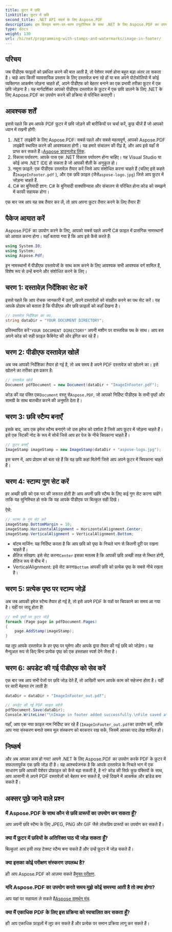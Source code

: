 ```yaml
---
title: फ़ुटर में छवि
linktitle: फ़ुटर में छवि
second_title: .NET API संदर्भ के लिए Aspose.PDF
description: इस विस्तृत चरण-दर-चरण ट्यूटोरियल के साथ .NET के लिए Aspose.PDF का उपयोग करके PDF के फ़ुटर में छवि जोड़ना सीखें। अपने दस्तावेज़ों को बेहतर बनाने के लिए बिल्कुल सही।
type: docs
weight: 130
url: /hi/net/programming-with-stamps-and-watermarks/image-in-footer/
---
```

## परिचय

जब पीडीएफ फाइलों को प्रबंधित करने की बात आती है, तो पेशेवर स्पर्श होना बहुत बड़ा अंतर ला सकता है। चाहे आप किसी व्यावसायिक प्रस्ताव के लिए दस्तावेज़ बना रहे हों या बस अपने पोर्टफोलियो में कोई व्यक्तिगत आकर्षण जोड़ना चाहते हों, अपने पीडीएफ को बेहतर बनाने का एक प्रभावी तरीका फ़ुटर में एक छवि जोड़ना है। यह मार्गदर्शिका आपको पीडीएफ दस्तावेज़ के फ़ुटर में एक छवि डालने के लिए .NET के लिए Aspose.PDF का उपयोग करने की प्रक्रिया से परिचित कराएगी।

## आवश्यक शर्तें

इससे पहले कि हम आपके PDF फ़ुटर में छवि जोड़ने की बारीकियों पर चर्चा करें, कुछ चीजें हैं जो आपको ध्यान में रखनी होंगी:

1. .NET लाइब्रेरी के लिए Aspose.PDF: सबसे पहले और सबसे महत्वपूर्ण, आपको Aspose.PDF लाइब्रेरी स्थापित करने की आवश्यकता होगी। यह हमारे संचालन की रीढ़ है, और आप इसे यहाँ से प्राप्त कर सकते हैं।[Aspose डाउनलोड लिंक](https://releases.aspose.com/pdf/net/).
2. विकास पर्यावरण: आपके पास एक .NET विकास पर्यावरण होना चाहिए। यह Visual Studio या कोई अन्य .NET IDE हो सकता है जो आपकी शैली के अनुकूल हो।
3.  नमूना फ़ाइलें: एक पीडीएफ दस्तावेज़ तैयार करें जिसे आप संशोधित करना चाहते हैं (चलिए इसे कहते हैं`ImageInFooter.pdf` ), और एक छवि फ़ाइल (जैसे`aspose-logo.jpg`) जिसे आप फ़ुटर में जोड़ना चाहते हैं.
4. C# का बुनियादी ज्ञान: C# के बुनियादी वाक्यविन्यास और संचालन से परिचित होना कोड को समझने में काफी सहायक होगा।

एक बार जब आप यह सब तैयार कर लें, तो आप अपना फ़ुटर तैयार करने के लिए तैयार हैं!

## पैकेज आयात करें

Aspose.PDF का उपयोग करने के लिए, आपको सबसे पहले अपनी C# फ़ाइल में प्रासंगिक नामस्थानों को आयात करना होगा। यहाँ बताया गया है कि आप इसे कैसे करते हैं:

```csharp
using System.IO;
using System;
using Aspose.Pdf;
```

इन नामस्थानों में पीडीएफ दस्तावेजों के साथ काम करने के लिए आवश्यक सभी आवश्यक वर्ग शामिल हैं, विशेष रूप से उन्हें बनाने और संशोधित करने के लिए।

## चरण 1: दस्तावेज़ निर्देशिका सेट करें

इससे पहले कि आप रोचक जानकारी में उतरें, अपने दस्तावेज़ों को संग्रहीत करने का पथ सेट करें। यह आपके प्रोग्राम को बताता है कि पीडीएफ और छवि फ़ाइलों को कहाँ देखना है।

```csharp
// दस्तावेज़ निर्देशिका का पथ.
string dataDir = "YOUR DOCUMENT DIRECTORY";
```

 प्रतिस्थापित करें`"YOUR DOCUMENT DIRECTORY"` अपनी मशीन पर वास्तविक पथ के साथ। आप बस अपने कोड को सही फ़ाइल कैबिनेट की ओर इंगित कर रहे हैं।

## चरण 2: पीडीएफ दस्तावेज़ खोलें

अब जब आपकी निर्देशिका तैयार हो गई है, तो अब समय है अपने PDF दस्तावेज़ को खोलने का। इसे खोलने का तरीका इस प्रकार है:

```csharp
// दस्तावेज़ खोलें
Document pdfDocument = new Document(dataDir + "ImageInFooter.pdf");
```

 कोड की यह पंक्ति एक`Document` वस्तु से`Aspose.PDF`, जो आपको निर्दिष्ट पीडीएफ के सभी पृष्ठों और सामग्री के साथ बातचीत करने की अनुमति देता है।

## चरण 3: छवि स्टैम्प बनाएँ

इसके बाद, आप एक इमेज स्टैम्प बनाएंगे जो उस इमेज को दर्शाता है जिसे आप फ़ुटर में जोड़ना चाहते हैं। इसे एक स्टिकी नोट के रूप में सोचें जिसे आप हर पेज के नीचे चिपकाना चाहते हैं।

```csharp
// फ़ुटर बनाएँ
ImageStamp imageStamp = new ImageStamp(dataDir + "aspose-logo.jpg");
```

इस चरण में, आप प्रोग्राम को बता रहे हैं कि वह छवि कहां मिलेगी जिसे आप अपने फ़ुटर में चिपकाना चाहते हैं।

## चरण 4: स्टाम्प गुण सेट करें

हर अच्छी छवि को एक घर की जरूरत होती है! आप अपनी छवि स्टैम्प के लिए कई गुण सेट करना चाहेंगे ताकि यह सुनिश्चित हो सके कि यह आपके पीडीएफ पर बिल्कुल सही दिखे।

ऐसे:

```csharp
// स्टाम्प के गुण सेट करें
imageStamp.BottomMargin = 10;
imageStamp.HorizontalAlignment = HorizontalAlignment.Center;
imageStamp.VerticalAlignment = VerticalAlignment.Bottom;
```

- बॉटम मार्जिन: यह निर्दिष्ट करता है कि आप छवि को पृष्ठ के निचले भाग से कितनी दूरी पर रखना चाहते हैं।
-  क्षैतिज संरेखण: इसे सेट करना`Center` इसका मतलब है कि आपकी छवि अच्छी तरह से स्थित होगी, क्षैतिज रूप से बीच में।
-  VerticalAlignment: इसे सेट करना`Bottom` आपकी छवि को प्रत्येक पृष्ठ के सबसे नीचे रखता है।

## चरण 5: प्रत्येक पृष्ठ पर स्टाम्प जोड़ें

अब जब आपकी इमेज स्टैम्प तैयार हो गई है, तो इसे अपने PDF के पन्नों पर चिपकाने का समय आ गया है। यहीं पर जादू होता है! 

```csharp
// सभी पृष्ठों पर फ़ुटर जोड़ें
foreach (Page page in pdfDocument.Pages)
{
    page.AddStamp(imageStamp);
}
```

यह लूप आपके दस्तावेज़ के हर पृष्ठ पर घूमेगा और आपके द्वारा तैयार की गई छवि को जोड़ेगा। यह मैन्युअल रूप से किए बिना प्रत्येक पृष्ठ को एक हस्ताक्षर स्पर्श देने जैसा है।

## चरण 6: अपडेट की गई पीडीएफ को सेव करें

एक बार जब आप सभी पेजों पर छवि जोड़ देते हैं, तो आखिरी चरण आपके काम को सहेजना होता है। यहीं पर सारी मेहनत रंग लाती है!

```csharp
dataDir = dataDir + "ImageInFooter_out.pdf";

// अपडेट की गई PDF फ़ाइल सहेजें
pdfDocument.Save(dataDir);
Console.WriteLine("\nImage in footer added successfully.\nFile saved at " + dataDir);
```

यहाँ, आप एक नया फ़ाइल नाम निर्दिष्ट कर रहे हैं (`ImageInFooter_out.pdf`का उपयोग करें, ताकि आप नया संस्करण बनाते समय मूल संस्करण को बरकरार रख सकें, जिसमें आपका पाद लेख शामिल हो।

## निष्कर्ष

और अब आपका काम हो गया! आपने .NET के लिए Aspose.PDF का उपयोग करके PDF के फ़ुटर में सफलतापूर्वक एक छवि जोड़ दी है। यह आश्चर्यजनक है कि आपके दस्तावेज़ के निचले भाग में एक साधारण छवि आपकी पेशेवर प्रोफ़ाइल को कैसे बढ़ा सकती है, है न? कोड की सिर्फ़ कुछ पंक्तियों के साथ, आप आसानी से अपने PDF दस्तावेज़ों को बेहतर बना सकते हैं, उन्हें दिखने में आकर्षक और ब्रांडेड बना सकते हैं।

## अक्सर पूछे जाने वाले प्रश्न

### मैं Aspose.PDF के साथ कौन से छवि प्रारूपों का उपयोग कर सकता हूँ?
आप अपनी छवि स्टैम्प के लिए JPEG, PNG और GIF जैसे लोकप्रिय प्रारूपों का उपयोग कर सकते हैं।

### क्या मैं फ़ुटर में छवियों के अतिरिक्त पाठ भी जोड़ सकता हूँ?
बिल्कुल! आप इसी तरह टेक्स्ट स्टैम्प बना सकते हैं और उन्हें फ़ुटर में जोड़ सकते हैं।

### क्या इसका कोई परीक्षण संस्करण उपलब्ध है?
 हाँ! आप Aspose.PDF को आज़मा सकते हैं[मुफ्त परीक्षण](https://releases.aspose.com/).

### यदि Aspose.PDF का उपयोग करते समय मुझे कोई समस्या आती है तो क्या होगा?
 आप यहां पर सहायता ले सकते हैं[Aspose समर्थन मंच](https://forum.aspose.com/c/pdf/10).

### क्या मैं एकाधिक PDF के लिए इस प्रक्रिया को स्वचालित कर सकता हूँ?
हाँ! आप एकाधिक फ़ाइलों में लूप कर सकते हैं और प्रत्येक पर समान प्रक्रिया लागू कर सकते हैं।